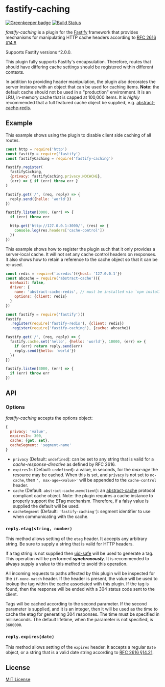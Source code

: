 # fastify-caching

[![Greenkeeper badge](https://badges.greenkeeper.io/fastify/fastify-caching.svg)](https://greenkeeper.io/) [![Build Status](https://travis-ci.org/fastify/fastify-caching.svg?branch=master)](https://travis-ci.org/fastify/fastify-caching)

*fastify-caching* is a plugin for the [Fastify](http://fastify.io/) framework
that provides mechanisms for manipulating HTTP cache headers according to
[RFC 2616 §14.9](https://tools.ietf.org/html/rfc2616#section-14.9). 

Supports Fastify versions ^2.0.0.

This plugin fully supports Fastify's encapsulation. Therefore, routes that
should have differing cache settings should be registered within different
contexts.

In addition to providing header manipulation, the plugin also decorates the
server instance with an object that can be used for caching items. **Note:**
the default cache should not be used in a "production" environment. It is
an LRU, in-memory cache that is capped at 100,000 items. It is *highly*
recommended that a full featured cache object be supplied, e.g.
[abstract-cache-redis][acache-redis].

[acache-redis]: https://www.npmjs.com/package/abstract-cache-redis

## Example

This example shows using the plugin to disable client side caching of all
routes.

```js
const http = require('http')
const fastify = require('fastify')
const fastifyCaching = require('fastify-caching')

fastify.register(
  fastifyCaching,
  {privacy: fastifyCaching.privacy.NOCACHE},
  (err) => { if (err) throw err }
)

fastify.get('/', (req, reply) => {
  reply.send({hello: 'world'})
})

fastify.listen(3000, (err) => {
  if (err) throw err

  http.get('http://127.0.0.1:3000/', (res) => {
    console.log(res.headers['cache-control'])
  })
})
```

This example shows how to register the plugin such that it only provides
a server-local cache. It will not set any cache control headers on responses.
It also shows how to retain a reference to the cache object so that it can
be re-used.

```js
const redis = require('ioredis')({host: '127.0.0.1'})
const abcache = require('abstract-cache')({
  useAwait: false,
  driver: {
    name: 'abstract-cache-redis', // must be installed via `npm install`
    options: {client: redis}
  }
})

const fastify = require('fastify')()
fastify
  .register(require('fastify-redis'), {client: redis})
  .register(require('fastify-caching'), {cache: abcache})

fastify.get('/', (req, reply) => {
  fastify.cache.set('hello', {hello: 'world'}, 10000, (err) => {
    if (err) return reply.send(err)
    reply.send({hello: 'world'})
  })
})

fastify.listen(3000, (err) => {
  if (err) throw err
})
```

## API

### Options

*fastify-caching* accepts the options object:

```js
{
  privacy: 'value',
  expiresIn: 300,
  cache: {get, set},
  cacheSegment: 'segment-name'
}
```

+ `privacy` (Default: `undefined`): can be set to any string that is valid
for a *cache-response-directive* as defined by RFC 2616.
+ `expiresIn` (Default: `undefined`): a value, in seconds, for the *max-age* the
resource may be cached. When this is set, and `privacy` is not set to `no-cache`,
then `', max-age=<value>'` will be appended to the `cache-control` header.
+ `cache` (Default: `abstract-cache.memclient`): an [abstract-cache][acache]
protocol compliant cache object. Note: the plugin requires a cache instance to
properly support the ETag mechanism. Therefore, if a falsy value is supplied
the default will be used.
+ `cacheSegment` (Default: `'fastify-caching'`): segment identifier to use when
communicating with the cache.

[acache]: https://www.npmjs.com/package/abstract-cache

### `reply.etag(string, number)`

This method allows setting of the `etag` header. It accepts any arbitrary
string. Be sure to supply a string that is valid for HTTP headers.

If a tag string is not supplied then [uid-safe][uid-safe] will be used to
generate a tag. This operation will be performed ***synchronously***. It is
recommended to always supply a value to this method to avoid this operation.

All incoming requests to paths affected by this plugin will be inspected for
the `if-none-match` header. If the header is present, the value will be used
to lookup the tag within the cache associated with this plugin. If the tag is
found, then the response will be ended with a 304 status code sent to
the client.

Tags will be cached according to the second parameter. If the second parameter
is supplied, and it is an integer, then it will be used as the time to cache
the etag for generating 304 responses. The time must be specified in
milliseconds. The default lifetime, when the parameter is not specified, is
`3600000`.

[uid-safe]: https://www.npmjs.com/package/uid-safe

### `reply.expires(date)`

This method allows setting of the `expires` header. It accepts a regular `Date`
object, or a string that is a valid date string according to
[RFC 2616 §14.21][sec14.21].

[sec14.21]: https://tools.ietf.org/html/rfc2616#section-14.21

## License

[MIT License](http://jsumners.mit-license.org/)

